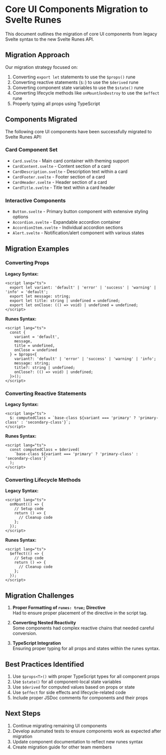 # Core UI Components Migration to Svelte Runes

This document outlines the migration of core UI components from legacy Svelte syntax to the new Svelte Runes API.

## Migration Approach

Our migration strategy focused on:

1. Converting `export let` statements to use the `$props()` rune
2. Converting reactive statements (`$:`) to use the `$derived` rune
3. Converting component state variables to use the `$state()` rune
4. Converting lifecycle methods like `onMount`/`onDestroy` to use the `$effect` rune
5. Properly typing all props using TypeScript

## Components Migrated

The following core UI components have been successfully migrated to Svelte Runes API:

### Card Component Set
- `Card.svelte` - Main card container with theming support
- `CardContent.svelte` - Content section of a card
- `CardDescription.svelte` - Description text within a card
- `CardFooter.svelte` - Footer section of a card
- `CardHeader.svelte` - Header section of a card
- `CardTitle.svelte` - Title text within a card header

### Interactive Components
- `Button.svelte` - Primary button component with extensive styling options
- `Accordion.svelte` - Expandable accordion container
- `AccordionItem.svelte` - Individual accordion sections
- `Alert.svelte` - Notification/alert component with various states

## Migration Examples

### Converting Props

**Legacy Syntax:**
```svelte
<script lang="ts">
  export let variant: 'default' | 'error' | 'success' | 'warning' | 'info' = 'default';
  export let message: string;
  export let title: string | undefined = undefined;
  export let onClose: (() => void) | undefined = undefined;
</script>
```

**Runes Syntax:**
```svelte
<script lang="ts">
  const {
    variant = 'default',
    message,
    title = undefined,
    onClose = undefined
  } = $props<{
    variant?: 'default' | 'error' | 'success' | 'warning' | 'info';
    message: string;
    title?: string | undefined;
    onClose?: (() => void) | undefined;
  }>();
</script>
```

### Converting Reactive Statements

**Legacy Syntax:**
```svelte
<script lang="ts">
  $: computedClass = `base-class ${variant === 'primary' ? 'primary-class' : 'secondary-class'}`;
</script>
```

**Runes Syntax:**
```svelte
<script lang="ts">
  const computedClass = $derived(
    `base-class ${variant === 'primary' ? 'primary-class' : 'secondary-class'}`
  );
</script>
```

### Converting Lifecycle Methods

**Legacy Syntax:**
```svelte
<script lang="ts">
  onMount(() => {
    // Setup code
    return () => {
      // Cleanup code
    };
  });
</script>
```

**Runes Syntax:**
```svelte
<script lang="ts">
  $effect(() => {
    // Setup code
    return () => {
      // Cleanup code
    };
  });
</script>
```

## Migration Challenges

1. **Proper Formatting of `runes: true;` Directive**  
   Had to ensure proper placement of the directive in the script tag.

2. **Converting Nested Reactivity**  
   Some components had complex reactive chains that needed careful conversion.

3. **TypeScript Integration**  
   Ensuring proper typing for all props and states within the runes syntax.

## Best Practices Identified

1. Use `$props<T>()` with proper TypeScript types for all component props
2. Use `$state()` for all component-local state variables
3. Use `$derived` for computed values based on props or state
4. Use `$effect` for side effects and lifecycle-related code
5. Include proper JSDoc comments for components and their props

## Next Steps

1. Continue migrating remaining UI components
2. Develop automated tests to ensure components work as expected after migration
3. Update component documentation to reflect new runes syntax
4. Create migration guide for other team members

